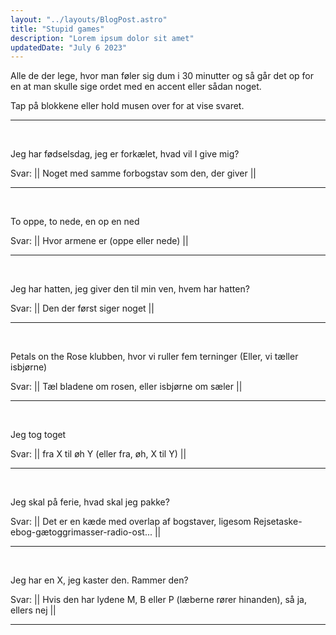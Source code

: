 ```yaml
---
layout: "../layouts/BlogPost.astro"
title: "Stupid games"
description: "Lorem ipsum dolor sit amet"
updatedDate: "July 6 2023"
---
```


Alle de der lege, hvor man føler sig dum i 30 minutter og så går det op for en
at man skulle sige ordet med en accent eller sådan noget.

Tap på blokkene eller hold musen over for at vise svaret.

---

<br>

Jeg har fødselsdag, jeg er forkælet, hvad vil I give mig?

Svar: || Noget med samme forbogstav som den, der giver ||

---

<br>

To oppe, to nede, en op en ned

Svar: || Hvor armene er (oppe eller nede) ||

---

<br>

Jeg har hatten, jeg giver den til min ven, hvem har hatten?

Svar: || Den der først siger noget ||

---

<br>

Petals on the Rose klubben, hvor vi ruller fem terninger
(Eller, vi tæller isbjørne)

Svar: || Tæl bladene om rosen, eller isbjørne om sæler ||

---

<br>

Jeg tog toget

Svar: || fra X til øh Y (eller fra, øh, X til Y) ||

---

<br>

Jeg skal på ferie, hvad skal jeg pakke?

Svar: || Det er en kæde med overlap af bogstaver, ligesom Rejsetaske-ebog-gætoggrimasser-radio-ost... ||

---

<br>

Jeg har en X, jeg kaster den. Rammer den?

Svar: || Hvis den har lydene M, B eller P (læberne rører hinanden), så ja, ellers nej ||

---

<br>
